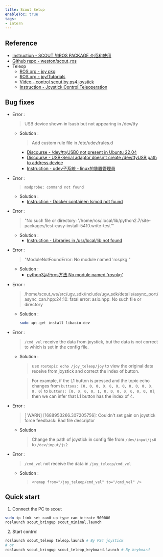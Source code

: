 ```yaml
---
title: Scout Setup
enableToc: true
tags:
- intern
---
```


## Reference
- [Instruction - SCOUT 的ROS PACKAGE 介绍和使用](https://blog.csdn.net/hltt3838/article/details/108603888)
- [GIthub repo - weston/scout_ros](https://github.com/westonrobot/scout_ros)
- Teleop
	- [ROS.org - joy pkg](http://wiki.ros.org/joy)
	- [ROS.org - joy/Tutorials](http://wiki.ros.org/joy/Tutorials)
	- [Video - control scout by ps4 joystick](https://www.youtube.com/watch?v=zWQD9qQ3gQE)
	- [Instruction - Joystick Control Teleoperation](https://ros-planning.github.io/moveit_tutorials/doc/joystick_control_teleoperation/joystick_control_teleoperation_tutorial.html)

## Bug fixes
- Error : 
	> USB device shown in lsusb but not appearing in /dev/tty  
	- Solution : 
		> Add custom rule file in /etc/udev/rules.d    
		- [Discourse - /dev/ttyUSB0 not present in Ubuntu 22.04](https://askubuntu.com/questions/1403705/dev-ttyusb0-not-present-in-ubuntu-22-04)  
		- [Discourse - USB-Serial adaptor doesn't create /dev/ttyUSB path to address device](https://askubuntu.com/questions/1093910/usb-serial-adaptor-doesnt-create-dev-ttyusb-path-to-address-device)  
		- [Instruction - udev子系統 - linux的裝置管理員](https://handy505.gitbooks.io/rpi/content/udev.html)

- Error :
	> ```modprobe: command not found```
	- Solution :
		- [Instruction - Docker container: lsmod not found](https://stackoverflow.com/questions/38229579/docker-container-lsmod-not-found)

- Error :
	> "No such file or directory: '/home/ros/.local/lib/python2.7/site-packages/test-easy-install-5410.write-test'"
	- Solution :
		- [Instruction - Libraries in /usr/local/lib not found](https://stackoverflow.com/questions/17889799/libraries-in-usr-local-lib-not-found)

- Error : 
	> "ModuleNotFoundError: No module named 'rospkg'"
	- Solution :
		- [python3运行ros方法 No module named 'rospkg'](https://blog.csdn.net/weixin_43046653/article/details/102930894)

- Error :
	> /home/scout_ws/src/ugv_sdk/include/ugv_sdk/details/async_port/async_can.hpp:24:10: fatal error: asio.hpp: No such file or directory
	- Solution :
		```bash
		sudo apt-get install libasio-dev
		```

- Error :  
	> ```/cmd_vel``` receive the data from joystick, but the data is not correct to which is set in the config file.
	- Solution :
		> use ```rostopic echo /joy_teleop/joy``` to view the original data receive from joystick and correct the index of button.

		> For example, if the L1 button is pressed and the topic echo changes from 
		```buttons: [0, 0, 0, 0, 0, 0, 0, 0, 0, 0, 0, 0, 0]``` to 
		```buttons: [0, 0, 0, 0, 1, 0, 0, 0, 0, 0, 0, 0, 0]```, 
		then we can infer that L1 button has the index of 4.

- Error :
	> [ WARN] [1688953266.307205756]: Couldn't set gain on joystick force feedback: Bad file descriptor
	- Solution 
		> Change the path of joystick in config file from ```/dev/input/js0``` to ```/dev/input/js2```

- Error : 
	> ```/cmd_vel``` not receive the data in ```/joy_teleop/cmd_vel```
	- Solution :  
		> ```<remap from="/joy_teleop/cmd_vel" to="/cmd_vel" />```

## Quick start
1. Connect the PC to scout
```bash
sudo ip link set can0 up type can bitrate 500000
roslaunch scout_bringup scout_minimal.launch
```
2. Start control
```bash
roslaunch scout_teleop teleop.launch # By PS4 joystick
# or
roslaunch scout_bringup scout_teleop_keyboard.launch # By keyboard
```